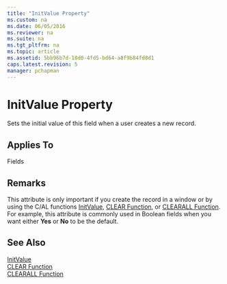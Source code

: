 ```yaml
---
title: "InitValue Property"
ms.custom: na
ms.date: 06/05/2016
ms.reviewer: na
ms.suite: na
ms.tgt_pltfrm: na
ms.topic: article
ms.assetid: 5bb96b7d-18d0-4fd5-bd64-a8f9b84fd8d1
caps.latest.revision: 5
manager: pchapman
---
```

# InitValue Property
Sets the initial value of this field when a user creates a new record.  
  
## Applies To  
 Fields  
  
## Remarks  
 This attribute is only important if you create the record in a window or by using the C\/AL functions [InitValue](../dynamics-nav/InitValue-Property.md), [CLEAR Function](../dynamics-nav/CLEAR-Function.md), or [CLEARALL Function](../dynamics-nav/CLEARALL-Function.md). For example, this attribute is commonly used in Boolean fields when you want either **Yes** or **No** to be the default.  
  
## See Also  
 [InitValue](../dynamics-nav/InitValue-Property.md)   
 [CLEAR Function](../dynamics-nav/CLEAR-Function.md)   
 [CLEARALL Function](../dynamics-nav/CLEARALL-Function.md)